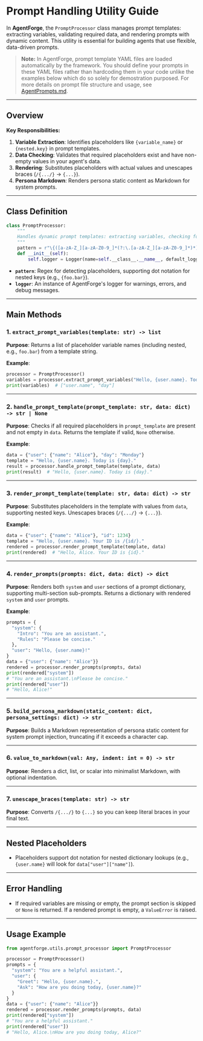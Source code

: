 # Prompt Handling Utility Guide

In **AgentForge**, the `PromptProcessor` class manages prompt templates: extracting variables, validating required data, and rendering prompts with dynamic content. This utility is essential for building agents that use flexible, data-driven prompts.

> **Note:** In AgentForge, prompt template YAML files are loaded automatically by the framework. You should define your prompts in these YAML files rather than hardcoding them in your code unlike the examples below which do so solely for demostration purposed. For more details on prompt file structure and usage, see [AgentPrompts.md](../agents/agent_prompts.md).

---

## Overview

**Key Responsibilities:**

1. **Variable Extraction**: Identifies placeholders like `{variable_name}` or `{nested.key}` in prompt templates.
2. **Data Checking**: Validates that required placeholders exist and have non-empty values in your agent's data.
3. **Rendering**: Substitutes placeholders with actual values and unescapes braces (`/{.../}` → `{...}`).
4. **Persona Markdown**: Renders persona static content as Markdown for system prompts.

---

## Class Definition

```python
class PromptProcessor:
    """
    Handles dynamic prompt templates: extracting variables, checking for required data, and rendering with provided values.
    """
    pattern = r"\{([a-zA-Z_][a-zA-Z0-9_]*(?:\.[a-zA-Z_][a-zA-Z0-9_]*)*)\}"
    def __init__(self):
        self.logger = Logger(name=self.__class__.__name__, default_logger=self.__class__.__name__.lower())
```

- **`pattern`**: Regex for detecting placeholders, supporting dot notation for nested keys (e.g., `{foo.bar}`).
- **`logger`**: An instance of AgentForge's logger for warnings, errors, and debug messages.

---

## Main Methods

### 1. `extract_prompt_variables(template: str) -> list`

**Purpose**: Returns a list of placeholder variable names (including nested, e.g., `foo.bar`) from a template string.

**Example**:
~~~python
processor = PromptProcessor()
variables = processor.extract_prompt_variables("Hello, {user.name}. Today is {day}.")
print(variables)  # ["user.name", "day"]
~~~

---

### 2. `handle_prompt_template(prompt_template: str, data: dict) -> str | None`

**Purpose**: Checks if all required placeholders in `prompt_template` are present and not empty in `data`. Returns the template if valid, `None` otherwise.

**Example**:
~~~python
data = {"user": {"name": "Alice"}, "day": "Monday"}
template = "Hello, {user.name}. Today is {day}."
result = processor.handle_prompt_template(template, data)
print(result)  # "Hello, {user.name}. Today is {day}."
~~~

---

### 3. `render_prompt_template(template: str, data: dict) -> str`

**Purpose**: Substitutes placeholders in the template with values from `data`, supporting nested keys. Unescapes braces (`/{.../}` → `{...}`).

**Example**:
~~~python
data = {"user": {"name": "Alice"}, "id": 1234}
template = "Hello, {user.name}. Your ID is /{id/}."
rendered = processor.render_prompt_template(template, data)
print(rendered)  # "Hello, Alice. Your ID is {id}."
~~~

---

### 4. `render_prompts(prompts: dict, data: dict) -> dict`

**Purpose**: Renders both `system` and `user` sections of a prompt dictionary, supporting multi-section sub-prompts. Returns a dictionary with rendered `system` and `user` prompts.

**Example**:
~~~python
prompts = {
  "system": {
    "Intro": "You are an assistant.",
    "Rules": "Please be concise."
  },
  "user": "Hello, {user.name}!"
}
data = {"user": {"name": "Alice"}}
rendered = processor.render_prompts(prompts, data)
print(rendered["system"])
# "You are an assistant.\nPlease be concise."
print(rendered["user"])
# "Hello, Alice!"
~~~

---

### 5. `build_persona_markdown(static_content: dict, persona_settings: dict) -> str`

**Purpose**: Builds a Markdown representation of persona static content for system prompt injection, truncating if it exceeds a character cap.

---

### 6. `value_to_markdown(val: Any, indent: int = 0) -> str`

**Purpose**: Renders a dict, list, or scalar into minimalist Markdown, with optional indentation.

---

### 7. `unescape_braces(template: str) -> str`

**Purpose**: Converts `/{.../}` to `{...}` so you can keep literal braces in your final text.

---

## Nested Placeholders

- Placeholders support dot notation for nested dictionary lookups (e.g., `{user.name}` will look for `data["user"]["name"]`).

---

## Error Handling

- If required variables are missing or empty, the prompt section is skipped or `None` is returned. If a rendered prompt is empty, a `ValueError` is raised.

---

## Usage Example

~~~python
from agentforge.utils.prompt_processor import PromptProcessor

processor = PromptProcessor()
prompts = {
  "system": "You are a helpful assistant.",
  "user": {
    "Greet": "Hello, {user.name}.",
    "Ask": "How are you doing today, {user.name}?"
  }
}
data = {"user": {"name": "Alice"}}
rendered = processor.render_prompts(prompts, data)
print(rendered["system"])
# "You are a helpful assistant."
print(rendered["user"])
# "Hello, Alice.\nHow are you doing today, Alice?"
~~~
